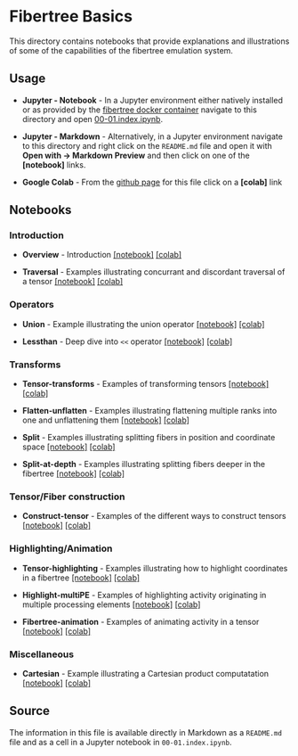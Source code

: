 # Fibertree Basics

This directory contains notebooks that provide explanations and
illustrations of some of the capabilities of the fibertree emulation
system. 

## Usage

- **Jupyter - Notebook** - In a Jupyter environment either natively installed
or as provided by the [fibertree docker
container](https://github.com/Fibertree-Project/fibertree-docker)
navigate to this directory and open
[00-01.index.ipynb](./00-01.index.ipynb).

- **Jupyter - Markdown** - Alternatively, in a Jupyter
environment navigate to this directory and right click on the
`README.md` file and open it with **Open with -> Markdown Preview**
and then click on one of the **[notebook]** links.

- **Google Colab** - From the [github
page](https://github.com/Fibertree-Project/fibertree-notebooks/blob/master/notebooks/basic/README.md)
for this file click on a **[colab]** link

## Notebooks

### Introduction

- **Overview**  - Introduction
[\[notebook\]](./01-01.overview.ipynb)
[\[colab\]](https://colab.research.google.com/github/Fibertree-Project/fibertree-notebooks/blob/master/notebooks/basic/01-01.overview.ipynb)

- **Traversal**  - Examples illustrating concurrant and discordant traversal of a tensor
[\[notebook\]](./01-02.traversal.ipynb)
[\[colab\]](https://colab.research.google.com/github/Fibertree-Project/fibertree-notebooks/blob/master/notebooks/basic/01-02.traversal.ipynb)

### Operators

- **Union** - Example illustrating the union operator
[\[notebook\]](./02-01.union-operator.ipynb)
[\[colab\]](https://colab.research.google.com/github/Fibertree-Project/fibertree-notebooks/blob/master/notebooks/basic/02-01.union-operator.ipynb)

- **Lessthan** - Deep dive into ```<<``` operator
[\[notebook\]](./02-02.lessthan-lessthan-operator.ipynb) 
[\[colab\]](https://colab.research.google.com/github/Fibertree-Project/fibertree-notebooks/blob/master/notebooks/basic/02-02.lessthan-lessthan-operator.ipynb)

### Transforms

- **Tensor-transforms** - Examples of transforming tensors
[\[notebook\]](./03-01.tensor-transforms.ipynb) 
[\[colab\]](https://colab.research.google.com/github/Fibertree-Project/fibertree-notebooks/blob/master/notebooks/basic/03-01.tensor-transforms.ipynb)

- **Flatten-unflatten** - Examples illustrating flattening multiple ranks into one and unflattening them
[\[notebook\]](./03-02.flatten-unflatten.ipynb)
[\[colab\]](https://colab.research.google.com/github/Fibertree-Project/fibertree-notebooks/blob/master/notebooks/basic/03-02.flatten-unflatten.ipynb)

- **Split** - Examples illustrating splitting fibers in position and coordinate space
[\[notebook\]](./03-03.split.ipynb)
[\[colab\]](https://colab.research.google.com/github/Fibertree-Project/fibertree-notebooks/blob/master/notebooks/basic/03-03.split.ipynb)

- **Split-at-depth** - Examples illustrating splitting fibers deeper in the fibertree
[\[notebook\]](./03-04.split-at-depth.ipynb)
[\[colab\]](https://colab.research.google.com/github/Fibertree-Project/fibertree-notebooks/blob/master/notebooks/basic/./03-04.split-at-depth.ipynb)


### Tensor/Fiber construction

- **Construct-tensor** - Examples of the different ways to construct tensors
[\[notebook\]](./04-01.construct-tensor.ipynb)
[\[colab\]](https://colab.research.google.com/github/Fibertree-Project/fibertree-notebooks/blob/master/notebooks/basic/04-01.construct-tensor.ipynb)

### Highlighting/Animation

- **Tensor-highlighting** - Examples illustrating how to highlight coordinates in a fibertree
[\[notebook\]](./05-01.tensor-highlighting.ipynb)
[\[colab\]](https://colab.research.google.com/github/Fibertree-Project/fibertree-notebooks/blob/master/notebooks/basic/05-01.tensor-highlighting.ipynb)

- **Highlight-multiPE** - Examples of highlighting activity originating in multiple processing elements
[\[notebook\]](./05-02.highlight-multiPE.ipynb)
[\[colab\]](https://colab.research.google.com/github/Fibertree-Project/fibertree-notebooks/blob/master/notebooks/basic/05-02.highlight-multiPE.ipynb)

- **Fibertree-animation** - Examples of animating activity in a tensor
[\[notebook\]](./05-03.fibertree-animation.ipynb)
[\[colab\]](https://colab.research.google.com/github/Fibertree-Project/fibertree-notebooks/blob/master/notebooks/basic/05-03.fibertree-animation.ipynb)

### Miscellaneous

- **Cartesian** - Example illustrating a Cartesian product computatation
[\[notebook\]](./06-01.cartesian.ipynb)
[\[colab\]](https://colab.research.google.com/github/Fibertree-Project/fibertree-notebooks/blob/master/notebooks/basic/06-01.cartesian.ipynb)


## Source

The information in this file is available directly in Markdown as a
`README.md` file and as a cell in a Jupyter notebook in
`00-01.index.ipynb`.
